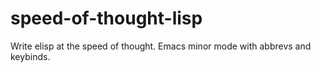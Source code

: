 # speed-of-thought-lisp
Write elisp at the speed of thought. Emacs minor mode with abbrevs and keybinds.
